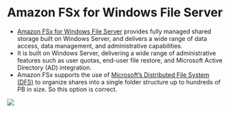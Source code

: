 # Amazon FSx for Windows File Server
- [Amazon FSx for Windows File Server](https://aws.amazon.com/fsx/windows/) provides fully managed shared storage built on Windows Server, and delivers a wide range of data access, data management, and administrative capabilities.
- It is built on Windows Server, delivering a wide range of administrative features such as user quotas, end-user file restore, and Microsoft Active Directory (AD) integration. 
- Amazon FSx supports the use of [Microsoft’s Distributed File System (DFS)](https://en.wikipedia.org/wiki/Distributed_File_System_(Microsoft)) to organize shares into a single folder structure up to hundreds of PB in size. So this option is correct.

![](https://d1.awsstatic.com/pdp-how-it-works-assets/Product-Page-Diagram_Managed-File-System-How-it-Works_Updated@2x.c0c4e846c0fca27e8f43bd1651883b21b4cc1eec.png)